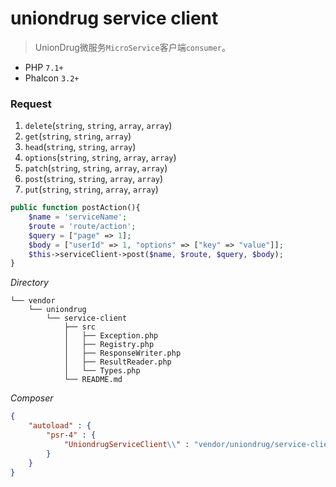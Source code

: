 # uniondrug service client

> UnionDrug微服务`MicroService`客户端`consumer`。

* PHP `7.1+`
* Phalcon `3.2+`


### Request
1. `delete`(`string`, `string`, `array`, `array`)
1. `get`(`string`, `string`, `array`)
1. `head`(`string`, `string`, `array`)
1. `options`(`string`, `string`, `array`, `array`)
1. `patch`(`string`, `string`, `array`, `array`)
1. `post`(`string`, `string`, `array`, `array`)
1. `put`(`string`, `string`, `array`, `array`)

```php
public function postAction(){
    $name = 'serviceName';
    $route = 'route/action';
    $query = ["page" => 1];
    $body = ["userId" => 1, "options" => ["key" => "value"]];
    $this->serviceClient->post($name, $route, $query, $body);
}
```



*Directory*

```text
└── vendor
    └── uniondrug
        └── service-client
            ├── src
            │   ├── Exception.php
            │   ├── Registry.php
            │   ├── ResponseWriter.php
            │   ├── ResultReader.php
            │   └── Types.php
            └── README.md
```

*Composer*

```json
{
    "autoload" : {
        "psr-4" : {
            "UniondrugServiceClient\\" : "vendor/uniondrug/service-client/src"
        }
    }
}
```